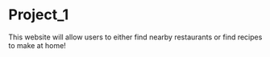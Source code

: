 # Project_1
This website will allow users to either find nearby restaurants or find recipes to make at home!
